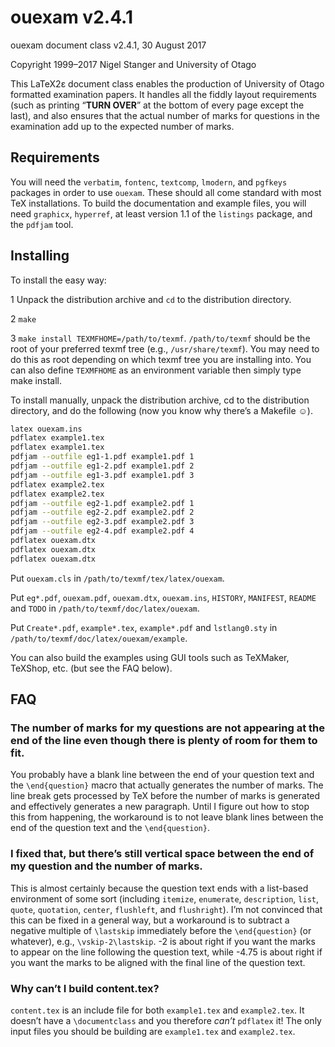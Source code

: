 # ouexam v2.4.1

ouexam document class v2.4.1, 30 August 2017

Copyright 1999–2017 Nigel Stanger and University of Otago

This LaTeX2ε document class enables the production of University of Otago formatted examination papers. It handles all the fiddly layout requirements (such as printing “**TURN OVER**” at the bottom of every page except the last), and also ensures that the actual number of marks for questions in the examination add up to the expected number of marks.

## Requirements

You will need the `verbatim`, `fontenc`, `textcomp`, `lmodern`, and `pgfkeys` packages in order to use `ouexam`. These should all come standard with most TeX installations. To build the documentation and example files, you will need `graphicx`, `hyperref`, at least version 1.1 of the `listings` package, and the `pdfjam` tool.

## Installing

To install the easy way:

1 Unpack the distribution archive and `cd` to the distribution directory.

2 `make`

3 `make install TEXMFHOME=/path/to/texmf`.
  `/path/to/texmf` should be the root of your preferred texmf tree
  (e.g., `/usr/share/texmf`). You may need to do this as root
  depending on which texmf tree you are installing into. You can
  also define `TEXMFHOME` as an environment variable then simply
  type make install.

To install manually, unpack the distribution archive, cd to the distribution directory, and do the following (now you know why there’s a Makefile ☺).

```sh
latex ouexam.ins
pdflatex example1.tex
pdflatex example1.tex
pdfjam --outfile eg1-1.pdf example1.pdf 1
pdfjam --outfile eg1-2.pdf example1.pdf 2
pdfjam --outfile eg1-3.pdf example1.pdf 3
pdflatex example2.tex
pdflatex example2.tex
pdfjam --outfile eg2-1.pdf example2.pdf 1
pdfjam --outfile eg2-2.pdf example2.pdf 2
pdfjam --outfile eg2-3.pdf example2.pdf 3
pdfjam --outfile eg2-4.pdf example2.pdf 4
pdflatex ouexam.dtx
pdflatex ouexam.dtx
pdflatex ouexam.dtx
```

Put `ouexam.cls` in `/path/to/texmf/tex/latex/ouexam`.

Put `eg*.pdf`, `ouexam.pdf`, `ouexam.dtx`, `ouexam.ins`, `HISTORY`, `MANIFEST`, `README` and `TODO` in `/path/to/texmf/doc/latex/ouexam`.

Put `Create*.pdf`, `example*.tex`, `example*.pdf` and `lstlang0.sty` in `/path/to/texmf/doc/latex/ouexam/example`.

You can also build the examples using GUI tools such as TeXMaker, TeXShop, etc. (but see the FAQ below).

## FAQ

### The number of marks for my questions are not appearing at the end of the line even though there is plenty of room for them to fit.

You probably have a blank line between the end of your question text and the `\end{question}` macro that actually generates the number of marks. The line break gets processed by TeX before the number of marks is generated and effectively generates a new paragraph. Until I figure out how to stop this from happening, the workaround is to not leave blank lines between the end of the question text and the `\end{question}`.

### I fixed that, but there’s still vertical space between the end of my question and the number of marks.

This is almost certainly because the question text ends with a list-based environment of some sort (including `itemize`, `enumerate`, `description`, `list`, `quote`, `quotation`, `center`, `flushleft`, and `flushright`). I’m not convinced that this can be fixed in a general way, but a workaround is to subtract a negative multiple of `\lastskip` immediately before the `\end{question}` (or whatever), e.g., `\vskip-2\lastskip`. -2 is about right if you want the marks to appear on the line following the question text, while -4.75 is about right if you want the marks to be aligned with the final line of the question text.

### Why can’t I build content.tex?

`content.tex` is an include file for both `example1.tex` and `example2.tex`. It doesn’t have a `\documentclass` and you therefore *can’t* `pdflatex` it! The only input files you should be building are `example1.tex` and `example2.tex`.
